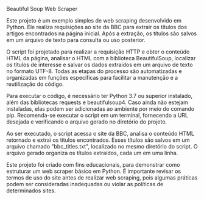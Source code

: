 Beautiful Soup Web Scraper

Este projeto é um exemplo simples de web scraping desenvolvido em Python. Ele realiza requisições ao site da BBC para extrair os títulos dos artigos encontrados na página inicial. Após a extração, os títulos são salvos em um arquivo de texto para consulta ou uso posterior.

O script foi projetado para realizar a requisição HTTP e obter o conteúdo HTML da página, analisar o HTML com a biblioteca BeautifulSoup, localizar os títulos de interesse e salvar os dados extraídos em um arquivo de texto no formato UTF-8. Todas as etapas do processo são automatizadas e organizadas em funções específicas para facilitar a manutenção e a reutilização do código.

Para executar o código, é necessário ter Python 3.7 ou superior instalado, além das bibliotecas requests e beautifulsoup4. Caso ainda não estejam instaladas, elas podem ser adicionadas ao ambiente por meio do comando pip. Recomenda-se executar o script em um terminal, fornecendo a URL desejada e verificando o arquivo gerado no diretório do projeto.

Ao ser executado, o script acessa o site da BBC, analisa o conteúdo HTML retornado e extrai os títulos encontrados. Esses títulos são salvos em um arquivo chamado "bbc_titles.txt", localizado no mesmo diretório do script. O arquivo gerado organiza os títulos extraídos, cada um em uma linha.

Este projeto foi criado com fins educacionais, para demonstrar como estruturar um web scraper básico em Python. É importante revisar os termos de uso do site antes de realizar web scraping, pois algumas práticas podem ser consideradas inadequadas ou violar as políticas de determinados sites.
